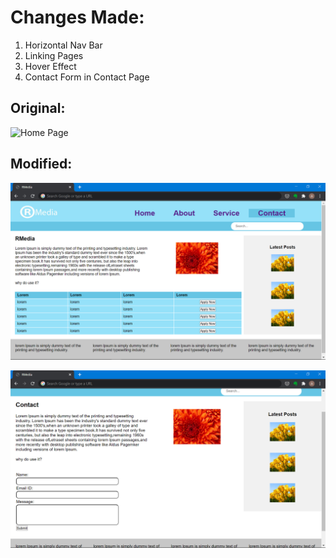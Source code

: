 # Changes Made:

1. Horizontal Nav Bar
2. Linking Pages
3. Hover Effect
4. Contact Form in Contact Page

## Original:

![Home Page](images/work-shop-1-design)

## Modified:

![Home Page](images/modified-homepage.png)

![Contact Page](images/modified-contact.png)